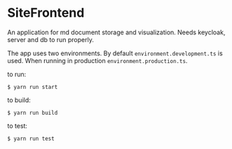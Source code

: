 # SiteFrontend

An application for md document storage and visualization. Needs keycloak, server and db to run properly.

The app uses two environments. By default `environment.development.ts` is used. When running in production `environment.production.ts`.

to run:

    $ yarn run start

to build:

    $ yarn run build

to test:

    $ yarn run test
